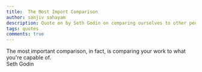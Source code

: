 ```yaml
---
title:  The Most Import Comparison
author: sanjiv sahayam
description: Quote on by Seth Godin on comparing ourselves to other people.
tags: quotes
comments: true
---
```


<div>
<div class="quote">The most important comparison, in fact, is comparing your work to what you're capable of.</div>
<div class="attribution">Seth Godin</div>
</div>